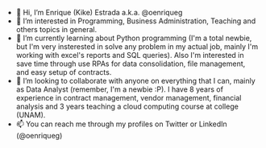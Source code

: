 - 👋 Hi, I’m Enrique (Kike) Estrada a.k.a. @oenriqueg
- 👀 I’m interested in Programming, Business Administration, Teaching and others topics in general.
- 🌱 I’m currently learning about Python programming (I'm a total newbie, but I'm very insterested in solve any problem in my actual job, mainly I'm working with excel's reports and SQL queries). Also I'm interested in save time through use RPAs for data consolidation, file management, and easy setup of contracts.
- 💞️ I’m looking to collaborate with anyone on everything that I can, mainly as Data Analyst (remember, I'm a newbie :P). I have 8 years of experience in contract management, vendor management, financial analysis and 3 years teaching a cloud computing course at college (UNAM).
- 📫 You can reach me through my profiles on Twitter or LinkedIn  (@oenriqueg)

<!---
oenriqueg/oenriqueg is a ✨ special ✨ repository because its `README.md` (this file) appears on your GitHub profile.
You can click the Preview link to take a look at your changes.
--->
